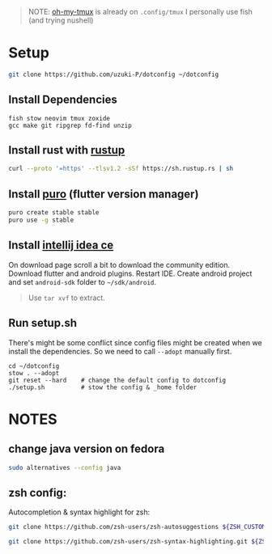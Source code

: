 > NOTE:
> [oh-my-tmux](https://github.com/gpakosz/.tmux) is already on `.config/tmux` 
> I personally use fish (and trying nushell)

# Setup

```bash
git clone https://github.com/uzuki-P/dotconfig ~/dotconfig
```

## Install Dependencies

```
fish stow neovim tmux zoxide
gcc make git ripgrep fd-find unzip 
```

## Install rust with [rustup](https://rustup.rs/)

```bash
curl --proto '=https' --tlsv1.2 -sSf https://sh.rustup.rs | sh
```

## Install [puro](https://puro.dev/) (flutter version manager)

```bash
puro create stable stable
puro use -g stable
```

## Install [intellij idea ce](https://www.jetbrains.com/idea/download)

On download page scroll a bit to download the community edition. Download flutter and android plugins. Restart IDE. Create android project and set `android-sdk` folder to `~/sdk/android`.

> Use `tar xvf` to extract.

## Run setup.sh

There's might be some conflict since config files might be created when we install the dependencies. So we need to call `--adopt` manually first. 

```
cd ~/dotconfig
stow . --adopt
git reset --hard    # change the default config to dotconfig
./setup.sh          # stow the config & _home folder
```

# NOTES

## change java version on fedora

```bash
sudo alternatives --config java
```

## zsh config:

Autocompletion & syntax highlight for zsh:

```bash
git clone https://github.com/zsh-users/zsh-autosuggestions ${ZSH_CUSTOM:-~/.oh-my-zsh/custom}/plugins/zsh-autosuggestions

git clone https://github.com/zsh-users/zsh-syntax-highlighting.git ${ZSH_CUSTOM:-~/.oh-my-zsh/custom}/plugins/zsh-syntax-highlighting
```


